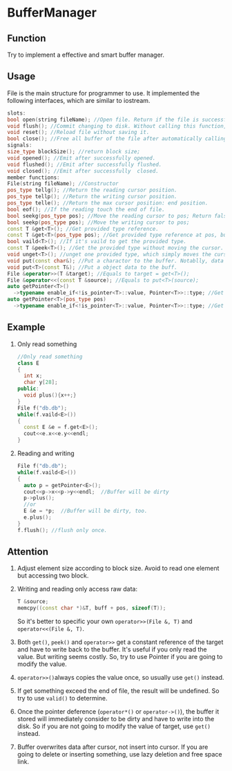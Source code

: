 # BufferManager

## Function

Try to implement a effective and smart buffer manager. 

## Usage

File is the main structure for programmer to use. It implemented the following interfaces, which are similar to iostream.

```C++
slots:
bool open(string fileName); //Open file. Return if the file is successfully opened.
void flush(); //Commit changing to disk. Without calling this function, changing will lost.
void reset(); //Reload file without saving it.
bool close(); //Free all buffer of the file after automatically calling flush().
signals:
size_type blockSize(); //return block size;
void opened(); //Emit after successfully opened.
void flushed(); //Emit after successfully flushed.
void closed(); //Emit after successfully  closed.
member functions:
File(string fileName); //Constructor
pos_type tellg(); //Return the reading cursor position.
pos_type tellp(); //Return the writing cursor position.
pos_type telle(); //Return the max cursor position: end position.
bool eof(); //If the reading touch the end of file.
bool seekg(pos_type pos); //Move the reading cursor to pos; Return false if pos is grater than file size.
bool seekp(pos_type pos); //Move the writing cursor to pos;
const T &get<T>(); //Get provided type reference.
const T &get<T>(pos_type pos); //Get provided type reference at pos, but not changing the cursor.
bool vaild<T>(); //If it's vaild to get the provided type.
const T &peek<T>(); //Get the provided type without moving the cursor.
void unget<T>(); //unget one provided type, which simply moves the cursor sizeof(T) before.
void put(const char&); //Put a charactor to the buffer. Notablly, data will be overwritten at the cursor instead of appending.
void put<T>(const T&); //Put a object data to the buff.
File &operator>>(T &target); //Equals to target = get<T>();
File &operator<<(const T &source); //Equals to put<T>(source);
auto getPointer<T>()
  ->typename enable_if<!is_pointer<T>::value, Pointer<T>>::type; //Get pointer of the provided type.
auto getPointer<T>(pos_type pos)
  ->typename enable_if<!is_pointer<T>::value, Pointer<T>>::type; //Get pointer of the provided type at pos.
```
## Example

1. Only read something

   ```C++
   //Only read something
   class E
   {
     int x;
     char y[28];
   public:
     void plus(){x++;}
   }
   File f("db.db");
   while(f.vaild<E>())
   {
     const E &e = f.get<E>();
     cout<<e.x<<e.y<<endl;
   }
   ```

2. Reading and writing

   ```C++
   File f("db.db");
   while(f.vaild<E>())
   {
     auto p = getPointer<E>();
     cout<<p->x<<p->y<<endl;  //Buffer will be dirty
     p->plus();
     //or
     E &e = *p;  //Buffer will be dirty, too.
     e.plus();
   }
   f.flush(); //flush only once.
   ```


## Attention

1. Adjust element size according to block size. Avoid to read one element but accessing two block.

2. Writing and reading only access raw data:

   ```C++
   T &source;
   memcpy((const char *)&T, buff + pos, sizeof(T));
   ```

   So it's better to specific your own `operator>>(File &, T)` and `operator<<(File &, T)`.

3. Both `get()`, `peek()` and `operator>>` get a constant reference of the target and have to write back to the buffer. It's useful if you only read the value. But writing seems costly. So, try to use Pointer if you are going to modify the value.

4. `operator>>()`always copies the value once, so usually use `get()` instead.

5. If get something exceed the end of file, the result will be undefined. So try to use `valid()` to determine.

6. Once the pointer deference (`operator*()` or `operator->()`), the buffer it stored will immediately consider to be dirty and have to write into the disk. So if you are not going to modify the value of target, use `get()` instead.

7. Buffer overwrites data after cursor, not insert into cursor. If you are going to delete or inserting something, use lazy deletion and free space link.
